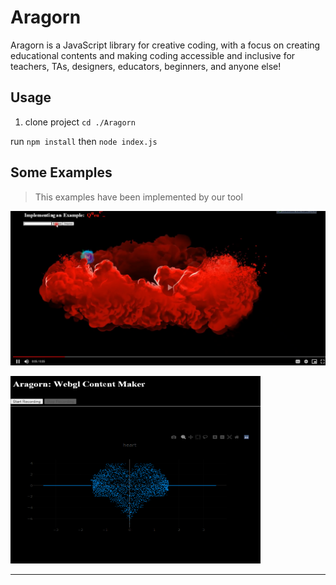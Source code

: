 # Aragorn 
Aragorn is a JavaScript library for creative coding, with a focus on creating educational contents and making coding accessible and inclusive for teachers, TAs, designers, educators, beginners, and anyone else!
## Usage
  1. clone project
 ``
  cd ./Aragorn
 ``

 run ``` npm install ```
 then ``` node index.js ```

## Some Examples
>This examples have been implemented by our tool

 [![Alternate Text](https://github.com/sajadsarlaki/Aragorn/blob/master/Aragorn/screen-shots/smoke.png)](https://drive.google.com/file/d/1aqF4APtjPlJj3ieTbCg1SkFOIeB2QUvr/preview "Click To Watch Video")
  <p align="left">
    <img src="https://github.com/sajadsarlaki/Aragorn/blob/master/Aragorn/screen-shots/heart.png"   width="400" height="300">
  </p>
 <hr>
 

